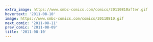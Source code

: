 ```yaml
---
extra_image: https://www.smbc-comics.com/comics/20110810after.gif
hovertext: '2011-08-10'
image: https://www.smbc-comics.com/comics/20110810.gif
next_comic: '2011-08-11'
prev_comic: '2011-08-09'
title: '2011-08-10'
---
```


